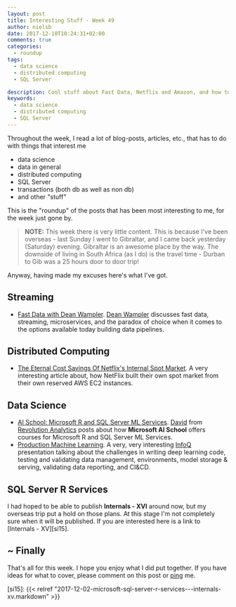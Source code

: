 ```yaml
---
layout: post
title: Interesting Stuff - Week 49
author: nielsb
date: 2017-12-10T10:24:31+02:00
comments: true
categories:
  - roundup
tags:
  - data science
  - distributed computing
  - SQL Server

description: Cool stuff about Fast Data, Netflix and Amazon, and how to get deep learning, AI etc., into production.
keywords:
  - data science
  - distributed computing
  - SQL Server    
---
```


Throughout the week, I read a lot of blog-posts, articles, etc., that has to do with things that interest me

* data science
* data in general
* distributed computing
* SQL Server
* transactions (both db as well as non db)
* and other "stuff"

This is the "roundup" of the posts that has been most interesting to me, for the week just gone by. 

> **NOTE:** This week there is very little content. This is because I've been overseas - last Sunday I went to Gibraltar, and I came back yesterday (Saturday) evening. Gibraltar is an awesome place by the way. The downside of living in South Africa (as I do) is the travel time - Durban to Gib was a 25 hours door to door trip!

<!--more-->

Anyway, having made my excuses here's what I've got.

## Streaming

* [Fast Data with Dean Wampler][1]. [Dean Wampler][2] discusses fast data, streaming, microservices, and the paradox of choice when it comes to the options available today building data pipelines. 

## Distributed Computing

* [The Eternal Cost Savings Of Netflix's Internal Spot Market][3]. A very interesting article about, how NetFlix built their own spot market from their own reserved AWS EC2 instances. 

## Data Science

* [AI School: Microsoft R and SQL Server ML Services][4]. [David][revod] from [Revolution Analytics][re] posts about how **Microsoft AI School** offers courses for Microsoft R and SQL Server ML Services.
* [Production Machine Learning][5]. A very, very interesting [InfoQ][iq] presentation talking about the challenges in writing deep learning code, testing and validating data management, environments, model storage & serving, validating data reporting, and CI&CD.

## SQL Server R Services

I had hoped to be able to publish **Internals - XVI** around now, but my overseas trip put a hold on those plans. At this stage I'm not completely sure when it will be published. If you are interested here is a link to [Internals - XV][si15].

## ~ Finally

That's all for this week. I hope you enjoy what I did put together. If you have ideas for what to cover, please comment on this post or [ping][ma] me.

[ma]: mailto:niels.it.berglund@gmail.com
[mp]: https://blog.acolyer.org
[iq]: https://www.infoq.com/
[ew]: http://sqlonice.com/
[re]: http://blog.revolutionanalytics.com
[sqsk]: https://www.sqlskills.com

[jovpop]: https://twitter.com/JovanPop_MSFT
[bobw]: https://twitter.com/bobwardms
[revod]: https://twitter.com/revodavid
[lonny]: https://twitter.com/sqL_handLe
[ewtw]: https://twitter.com/sqlOnIce

[1]: https://www.infoq.com/podcasts/Dean-Wampler-fast-data
[2]: https://deanwampler.github.io/
[3]: http://highscalability.com/blog/2017/12/4/the-eternal-cost-savings-of-netflixs-internal-spot-market.html
[4]: http://blog.revolutionanalytics.com/2017/12/ml-server-ai-path.html
[5]: https://www.infoq.com/presentations/machine-learning-production
[si15]: {{< relref "2017-12-02-microsoft-sql-server-r-services---internals-xv.markdown" >}}
